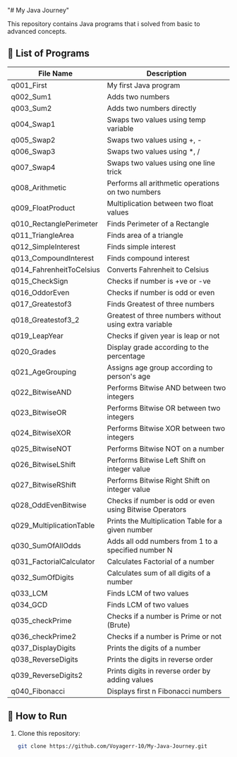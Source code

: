 "# My Java Journey" 

This repository contains Java programs that i solved from basic to advanced concepts.  

## 📌 List of Programs  

| File Name                | Description                                                     |
|--------------------------|-----------------------------------------------------------------|
| q001_First               | My first Java program                                           |
| q002_Sum1                | Adds two numbers                                                |
| q003_Sum2                | Adds two numbers directly                                       |
| q004_Swap1               | Swaps two values using temp variable                            |
| q005_Swap2               | Swaps two values using +, -                                     |
| q006_Swap3               | Swaps two values using *, /                                     |
| q007_Swap4               | Swaps two values using one line trick                           |
| q008_Arithmetic          | Performs all arithmetic operations on two numbers               |
| q009_FloatProduct        | Multiplication between two float values                         |
| q010_RectanglePerimeter  | Finds Perimeter of a Rectangle                                  |
| q011_TriangleArea        | Finds area of a triangle                                        |
| q012_SimpleInterest      | Finds simple interest                                           |
| q013_CompoundInterest    | Finds compound interest                                         |
| q014_FahrenheitToCelsius | Converts Fahrenheit to Celsius                                  |
| q015_CheckSign           | Checks if number is +ve or -ve                                  |
| q016_OddorEven           | Checks if number is odd or even                                 |
| q017_Greatestof3         | Finds Greatest of three numbers                                 |
| q018_Greatestof3_2       | Greatest of three numbers without using extra variable          |
| q019_LeapYear            | Checks if given year is leap or not                             |
| q020_Grades              | Display grade according to the percentage                       |
| q021_AgeGrouping         | Assigns age group according to person's age                     |
| q022_BitwiseAND          | Performs Bitwise AND between two integers                       |
| q023_BitwiseOR           | Performs Bitwise OR between two integers                        |
| q024_BitwiseXOR          | Performs Bitwise XOR between two integers                       |
| q025_BitwiseNOT          | Performs Bitwise NOT on a number                                |
| q026_BitwiseLShift       | Performs Bitwise Left Shift on integer value                    |
| q027_BitwiseRShift       | Performs Bitwise Right Shift on integer value                   |
| q028_OddEvenBitwise      | Checks if number is odd or even using Bitwise Operators         |
| q029_MultiplicationTable | Prints the Multiplication Table for a given number              |
| q030_SumOfAllOdds        | Adds all odd numbers from 1 to a specified number N             |
| q031_FactorialCalculator | Calculates Factorial of a number                                |
| q032_SumOfDigits         | Calculates sum of all digits of a number                        |
| q033_LCM                 | Finds LCM of two values                                         |
| q034_GCD                 | Finds LCM of two values                                         |
| q035_checkPrime          | Checks if a number is Prime or not (Brute)                      |
| q036_checkPrime2         | Checks if a number is Prime or not                              |
| q037_DisplayDigits       | Prints the digits of a number                                   |
| q038_ReverseDigits       | Prints the digits in reverse order                              |
| q039_ReverseDigits2      | Prints digits in reverse order by adding values                 |
| q040_Fibonacci           | Displays first n Fibonacci numbers || Fibonacci numbers up to n |

## 🚀 How to Run  
1. Clone this repository:  
   ```sh
   git clone https://github.com/Voyagerr-10/My-Java-Journey.git
